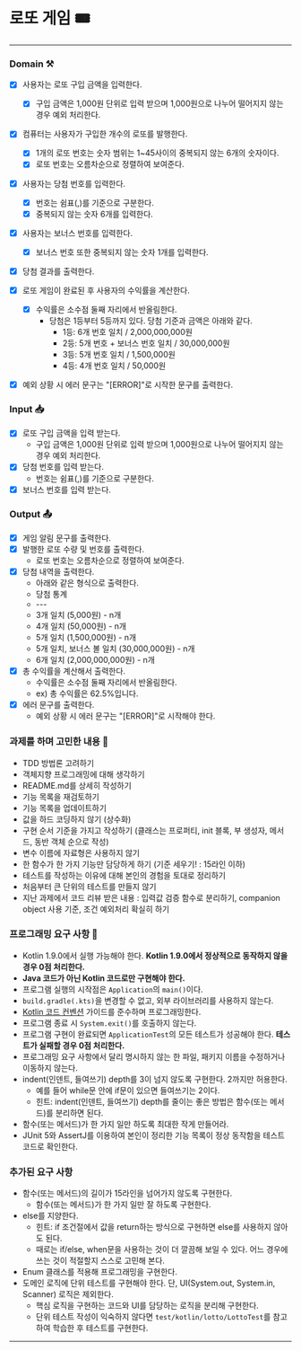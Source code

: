# 로또 게임 🎟️

---

### Domain ⚒️
- [x] 사용자는 로또 구입 금액을 입력한다.
    - [x] 구입 금액은 1,000원 단위로 입력 받으며 1,000원으로 나누어 떨어지지 않는 경우 예외 처리한다.
- [x] 컴퓨터는 사용자가 구입한 개수의 로또를 발행한다.
    - [x] 1개의 로또 번호는 숫자 범위는 1~45사이의 중복되지 않는 6개의 숫자이다.
    - [x] 로또 번호는 오름차순으로 정렬하여 보여준다.
- [x] 사용자는 당첨 번호를 입력한다.
    - [x] 번호는 쉼표(,)를 기준으로 구분한다.
    - [x] 중복되지 않는 숫자 6개를 입력한다.
- [x] 사용자는 보너스 번호를 입력한다.
  - [x] 보너스 번호 또한 중복되지 않는 숫자 1개를 입력한다.
- [x] 당첨 결과를 출력한다.
- [x] 로또 게임이 완료된 후 사용자의 수익률을 계산한다.
  - [x] 수익률은 소수점 둘째 자리에서 반올림한다.
      - 당첨은 1등부터 5등까지 있다. 당첨 기준과 금액은 아래와 같다.
        - 1등: 6개 번호 일치 / 2,000,000,000원
        - 2등: 5개 번호 + 보너스 번호 일치 / 30,000,000원
        - 3등: 5개 번호 일치 / 1,500,000원
        - 4등: 4개 번호 일치 / 50,000원
- [x] 예외 상황 시 에러 문구는 "[ERROR]"로 시작한 문구를 출력한다.


### Input 📥
- [x] 로또 구입 금액을 입력 받는다. 
  - 구입 금액은 1,000원 단위로 입력 받으며 1,000원으로 나누어 떨어지지 않는 경우 예외 처리한다.
- [x] 당첨 번호를 입력 받는다. 
  - 번호는 쉼표(,)를 기준으로 구분한다.
- [x] 보너스 번호를 입력 받는다.

### Output 📤
- [x] 게임 알림 문구를 출력한다.
- [x] 발행한 로또 수량 및 번호를 출력한다. 
  - 로또 번호는 오름차순으로 정렬하여 보여준다.
- [x] 당첨 내역을 출력한다.
  - 아래와 같은 형식으로 출력한다.
  - 당첨 통계
  - \---
  - 3개 일치 (5,000원) - n개
  - 4개 일치 (50,000원) - n개 
  - 5개 일치 (1,500,000원) - n개 
  - 5개 일치, 보너스 볼 일치 (30,000,000원) - n개 
  - 6개 일치 (2,000,000,000원) - n개
- [x] 총 수익률을 계산해서 출력한다. 
  - 수익률은 소수점 둘째 자리에서 반올림한다.
  - ex) 총 수익률은 62.5%입니다. 
- [x] 에러 문구를 출력한다.
  - 예외 상황 시 에러 문구는 "[ERROR]"로 시작해야 한다.

### 과제를 하며 고민한 내용 🤔
- TDD 방법론 고려하기
- 객체지향 프로그래밍에 대해 생각하기
- README.md를 상세히 작성하기
- 기능 목록을 재검토하기
- 기능 목록을 업데이트하기
- 값을 하드 코딩하지 않기 (상수화)
- 구현 순서 기준을 가지고 작성하기
  (클래스는 프로퍼티, init 블록, 부 생성자, 메서드, 동반 객체 순으로 작성)
- 변수 이름에 자료형은 사용하지 않기
- 한 함수가 한 가지 기능만 담당하게 하기 (기준 세우기! : 15라인 이하)
- 테스트를 작성하는 이유에 대해 본인의 경험을 토대로 정리하기
- 처음부터 큰 단위의 테스트를 만들지 않기
- 지난 과제에서 코드 리뷰 받은 내용 : 입력값 검증 함수로 분리하기, companion object 사용 기준, 조건 예외처리 확실히 하기



### 프로그래밍 요구 사항 🎯 

- Kotlin 1.9.0에서 실행 가능해야 한다. **Kotlin 1.9.0에서 정상적으로 동작하지 않을 경우 0점 처리한다.**
- **Java 코드가 아닌 Kotlin 코드로만 구현해야 한다.**
- 프로그램 실행의 시작점은 `Application`의 `main()`이다.
- `build.gradle(.kts)`을 변경할 수 없고, 외부 라이브러리를 사용하지 않는다.
- [Kotlin 코드 컨벤션](https://github.com/woowacourse/woowacourse-docs/tree/main/styleguide/kotlin) 가이드를 준수하며 프로그래밍한다.
- 프로그램 종료 시 `System.exit()`를 호출하지 않는다.
- 프로그램 구현이 완료되면 `ApplicationTest`의 모든 테스트가 성공해야 한다. **테스트가 실패할 경우 0점 처리한다.**
- 프로그래밍 요구 사항에서 달리 명시하지 않는 한 파일, 패키지 이름을 수정하거나 이동하지 않는다.
- indent(인덴트, 들여쓰기) depth를 3이 넘지 않도록 구현한다. 2까지만 허용한다.
    - 예를 들어 while문 안에 if문이 있으면 들여쓰기는 2이다.
    - 힌트: indent(인덴트, 들여쓰기) depth를 줄이는 좋은 방법은 함수(또는 메서드)를 분리하면 된다.
- 함수(또는 메서드)가 한 가지 일만 하도록 최대한 작게 만들어라.
- JUnit 5와 AssertJ를 이용하여 본인이 정리한 기능 목록이 정상 동작함을 테스트 코드로 확인한다.

### 추가된 요구 사항

- 함수(또는 메서드)의 길이가 15라인을 넘어가지 않도록 구현한다.
    - 함수(또는 메서드)가 한 가지 일만 잘 하도록 구현한다.
- else를 지양한다.
    - 힌트: if 조건절에서 값을 return하는 방식으로 구현하면 else를 사용하지 않아도 된다.
    - 때로는 if/else, when문을 사용하는 것이 더 깔끔해 보일 수 있다. 어느 경우에 쓰는 것이 적절할지 스스로 고민해 본다.
- Enum 클래스를 적용해 프로그래밍을 구현한다.
- 도메인 로직에 단위 테스트를 구현해야 한다. 단, UI(System.out, System.in, Scanner) 로직은 제외한다.
    - 핵심 로직을 구현하는 코드와 UI를 담당하는 로직을 분리해 구현한다.
    - 단위 테스트 작성이 익숙하지 않다면 `test/kotlin/lotto/LottoTest`를 참고하여 학습한 후 테스트를 구현한다.

---
